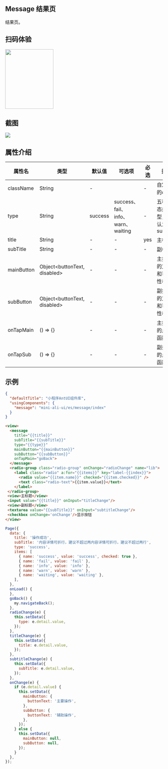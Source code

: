 ## Message 结果页

结果页。

## 扫码体验

<img src="https://gw.alipayobjects.com/zos/rmsportal/RpfwagXuCiVLrUgVGSUK.jpeg" width="154" height="190" />

## 截图
<img src="https://gw.alipayobjects.com/mdn/rms_ce4c6f/afts/img/A*ppExSYkhPKsAAAAAAAAAAABkARQnAQ"/>

## 属性介绍

| 属性名 |  类型 | 默认值 | 可选项 | 必选 | 描述 |
| ----- | ----- | ----- | ---- | ---- | ---- |
| className| String | - | | - | 自定义的class |
| type | String | success|success、fail、info、warn、waiting | - | 五种状态类型，默认为success |
| title | String  | -|- | yes | 主标题 |
| subTitle | String  | - | - | - | 副标题 |
| mainButton | Object<buttonText, disabled> | - | - | - | 主按钮的文本和可用性相关 |
| subButton | Object<buttonText, disabled>  | - | - | - | 副按钮的文本和可用性相关 |
| onTapMain | () => {}  | - | - | - | 主按钮的点击函数 |
| onTapSub | () => {}  | - | - | - | 副按钮的点击函数 |

## 示例

```json
{
  "defaultTitle": "小程序AntUI组件库",
  "usingComponents": {
    "message": "mini-ali-ui/es/message/index"
  }
}
```

```html
<view>
  <message
    title="{{title}}"
    subTitle="{{subTitle}}"
    type="{{type}}"
    mainButton="{{mainButton}}" 
    subButton="{{subButton}}" 
    onTapMain="goBack">
  </message>
  <radio-group class="radio-group" onChange="radioChange" name="lib">
    <label class="radio" a:for="{{items}}" key="label-{{index}}">
      <radio value="{{item.name}}" checked="{{item.checked}}" />
      <text class="radio-text">{{item.value}}</text>
    </label>
 </radio-group>
 <view>主标题</view>
 <input value="{{title}}" onInput="titleChange"/>
 <view>副标题</view>
 <textarea value="{{subTitle}}" onInput="subtitleChange"/>
 <checkbox onChange='onChange'/>显示按钮
</view>

``` 

```javascript
Page({
  data: {
    title: '操作成功',
    subTitle: '内容详情可折行，建议不超过两内容详情可折行，建议不超过两行',
    type: 'success',
    items: [
      { name: 'success', value: 'success', checked: true },
      { name: 'fail', value: 'fail' },
      { name: 'info', value: 'info' },
      { name: 'warn', value: 'warn' },
      { name: 'waiting', value: 'waiting' },
    ],
  },
  onLoad() {
  },
  goBack() {
    my.navigateBack();
  },
  radioChange(e) {
    this.setData({
      type: e.detail.value,
    });
  },
  titleChange(e) {
    this.setData({
      title: e.detail.value,
    });
  },
  subtitleChange(e) {
    this.setData({
      subTitle: e.detail.value,
    });
  },
  onChange(e) {
    if (e.detail.value) {
      this.setData({
        mainButton: {
          buttonText: '主要操作',
        },
        subButton: {
          buttonText: '辅助操作',
        },
      });
    } else {
      this.setData({
        mainButton: null,
        subButton: null,
      });
    }
  },
});

```